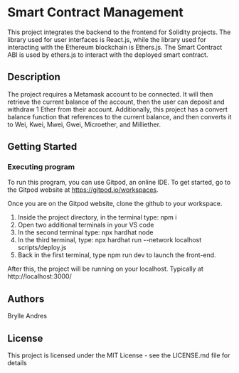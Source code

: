 # Smart Contract Management

This project integrates the backend to the frontend for Solidity projects. The library used for user interfaces is React.js, while the library used for interacting with the Ethereum blockchain is Ethers.js. The Smart Contract ABI is used by ethers.js to interact with the deployed smart contract.

## Description

The project requires a Metamask account to be connected. It will then retrieve the current balance of the account, then the user can deposit and withdraw 1 Ether from their account. Additionally, this project has a convert balance function that references to the current balance, and then converts it to Wei, Kwei, Mwei, Gwei, Microether, and Milliether.  

## Getting Started

### Executing program

To run this program, you can use Gitpod, an online IDE. To get started, go to the Gitpod website at https://gitpod.io/workspaces.

Once you are on the Gitpod website, clone the github to your workspace.

1. Inside the project directory, in the terminal type: npm i
2. Open two additional terminals in your VS code
3. In the second terminal type: npx hardhat node
4. In the third terminal, type: npx hardhat run --network localhost scripts/deploy.js
5. Back in the first terminal, type npm run dev to launch the front-end.

After this, the project will be running on your localhost. 
Typically at http://localhost:3000/

## Authors

Brylle Andres

## License

This project is licensed under the MIT License - see the LICENSE.md file for details
